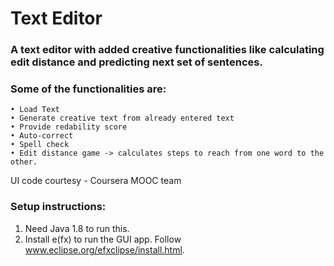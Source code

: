 # Text Editor

### A text editor with added creative functionalities like calculating edit distance and predicting next set of sentences.

### Some of the functionalities are:

    • Load Text
    • Generate creative text from already entered text
    • Provide redability score
    • Auto-correct
    • Spell check
    • Edit distance game -> calculates steps to reach from one word to the other. 
    
UI code courtesy - Coursera MOOC team

### Setup instructions:

1. Need Java 1.8 to run this.
2. Install e(fx) to run the GUI app. Follow www.eclipse.org/efxclipse/install.html.


